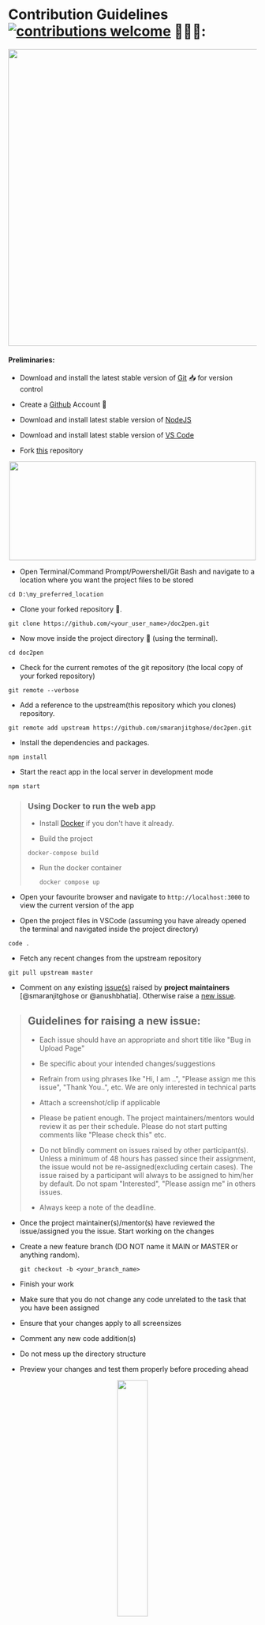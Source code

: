 # Contribution Guidelines [![contributions welcome](https://img.shields.io/badge/contributions-welcome-brightgreen.svg?style=flat)](https://github.com/dwyl/esta/issues) 🤝🏽🍀:

<p align="center"><img src="./readme_assets/Contribute.png" width=600></p>

#### Preliminaries:

- Download and install the latest stable version of [Git](https://git-scm.com/downloads) 📥 for version control
- Create a [Github](https://github.com/join) Account 📇
- Download and install latest stable version of [NodeJS](https://nodejs.org/en/download/)
- Download and install latest stable version of [VS Code](https://code.visualstudio.com/download)

- Fork [this](https://github.com/smaranjitghose/doc2pen) repository
<p align = "center"><img src="/readme_assets/Fork%20Project.png?raw=true" width="500" height="200"/></p>

- Open Terminal/Command Prompt/Powershell/Git Bash and navigate to a location where you want the project files to be stored

```
cd D:\my_preferred_location
```

- Clone your forked repository 🧩.

```
git clone https://github.com/<your_user_name>/doc2pen.git
```

- Now move inside the project directory 📁 (using the terminal).

```
cd doc2pen
```

- Check for the current remotes of the git repository (the local copy of your forked repository)

```
git remote --verbose
```

- Add a reference to the upstream(this repository which you clones) repository.

```
git remote add upstream https://github.com/smaranjitghose/doc2pen.git
```

- Install the dependencies and packages.

```
npm install
```

- Start the react app in the local server in development mode

```
npm start
```

> ### Using Docker to run the web app
>
> - Install [Docker](https://docs.docker.com/engine/install/) if you don't have it already.
>
> - Build the project
>
> `docker-compose build`
>
> - Run the docker container
>
>   `docker compose up`

- Open your favourite browser and navigate to `http://localhost:3000` to view the current version of the app

- Open the project files in VSCode (assuming you have already opened the terminal and navigated inside the project directory)

```
code .
```

- Fetch any recent changes from the upstream repository

```
git pull upstream master
```

- Comment on any existing [issue(s)](https://github.com/smaranjitghose/doc2pen/issues) raised by **project maintainers** [@smaranjitghose or @anushbhatia]. Otherwise raise a [new issue](https://github.com/smaranjitghose/doc2pen/issues/new).

> ## Guidelines for raising a new issue:
>
> - Each issue should have an appropriate and short title like "Bug in Upload Page"
>
> - Be specific about your intended changes/suggestions
>
> - Refrain from using phrases like "Hi, I am ..", "Please assign me this issue", "Thank You..", etc. We are only interested in technical parts
>
> - Attach a screenshot/clip if applicable
>
> - Please be patient enough. The project maintainers/mentors would review it as per their schedule. Please do not start putting comments like "Please check this" etc.
>
> - Do not blindly comment on issues raised by other participant(s). Unless a minimum of 48 hours has passed since their assignment, the issue would not be re-assigned(excluding certain cases). The issue raised by a participant will always to be assigned to him/her by default. Do not spam "Interested", "Please assign me" in others issues.
>
> - Always keep a note of the deadline.

- Once the project maintainer(s)/mentor(s) have reviewed the issue/assigned you the issue. Start working on the changes

- Create a new feature branch (DO NOT name it MAIN or MASTER or anything random).
  ```
  git checkout -b <your_branch_name>
  ```
- Finish your work

- Make sure that you do not change any code unrelated to the task that you have been assigned

- Ensure that your changes apply to all screensizes

- Comment any new code addition(s)

- Do not mess up the directory structure

- Preview your changes and test them properly before proceding ahead

<p align="center"><img width=35% src="https://media2.giphy.com/media/L1R1tvI9svkIWwpVYr/giphy.gif?cid=ecf05e47pzi2rpig0vc8pjusra8hiai1b91zgiywvbubu9vu&rid=giphy.gif"></p>

- Make a small clip or take screenshots.

- Stage your changes.

```
git add .
```

- Commit the changes.

```
git commit -m "message relevant to your changes (usually title of the pull request)"
```

- **Make sure to condense your changes into a single commit**. [Reference](https://levelup.gitconnected.com/how-to-squash-git-commits-9a095c1bc1fc)

- Push the changes to your remote repository on GitHub.

```
git push origin <your_branch_name>
```

- Click on `compare and pull requests` to create a pull request
<p align="center"><img src="/readme_assets/ComparePR.png?raw=true"/></p>

> ## Guidelines for raising a pull request:
>
> - Each pull request should have an appropriate and short title like "Fixed Bug in Upload Page"
>
> - Describe your intended changes in the description section of the pull request (Use bullet points and phrases)
>
> - Refrain from using phrases like "Hi, I am ..", "Please merge me this OPR", "Thank You..", etc. We are only interested in technical parts
>
> - Attach a screenshot/clip of the change(s)
>
> - Make sure to refer the respective issue in the respective PR using phrases like `Resolves #issue_number` or `Closes #issue_number`.
>
> - Please be patient enough. The project maintainers/mentors would review it as per their schedule. Please do not start putting comments like "Please check this" etc.
>
> - Although we support feedback from everyone in all phases of development, it is highly advised not to put any negative comments in other participant's pull requests.
>
> - Always keep a note of the deadline.

<p align="center"><img src="/readme_assets/PR.JPG?raw=true" height="350" width="450"/></p>

# Open Source Program Grading (Relevant for only for Project Maintainers)

## [Script Winter of Code](https://swoc.tech/)

| Difficulty | Score |
| ---------- | ----- |
| Beginner   | 10    |
| Easy       | 20    |
| Medium     | 30    |
| Hard       | 40    |

#### Allotment:

- Add relevant labels ( must contain `SWoC21`)
- Maintain an excel sheet:

| Name | Username | # of Beginner | # of Easy | # of Medium | # of Hard | Total Score | PR Numbers |
| ---- | -------- | ------------- | --------- | ----------- | --------- | ----------- | ---------- |

## [Mexili Winter of Code](https://mexili.github.io/winter_of_code/#/)

#### Distribution

| Difficulty | Score |
| ---------- | ----- |
| Easy       | 25    |
| Medium     | 50    |
| Hard       | 100   |

#### Allotment:

When accepting the PR, add the following label before merging it. user=<username>:score=<score>, e.g. if the user sansyrox has filled a relevant PR and you are allotting 100 marks to him, add the following label `user=sansyrox:score=100` to the PR.

## [IEEE DTU Cross Winter of Code](https://crosswoc.ieeedtu.in/)

#### Distribution

| Difficulty | Score |
| ---------- | ----- |
| Easy       | -     |
| Medium     | -     |
| Hard       | -     |

#### Allotment:

- Add labels to PRs
- Maintain a Contributor.MD for CrossWoC

## [GirlScript Summer of Code 2021]()

| Difficulty | Intent                                  | Score |
| ---------- | --------------------------------------- | ----- |
| Level0     | GSSOC Minor Documentation               | 5     |
| Level1     | GSSOC Major Documentation               | 10    |
| Level2     | GSSOC Bug fixing, adding small features | 25    |
| Level3     | GSSOC New features, major bug fixing.   | 45    |

#### Allotment:

- Add labels to PRs [ Must add `gssoc21` label]
